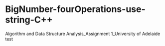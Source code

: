 # BigNumber-fourOperations-use-string-C++
Algorithm and Data Structure Analysis_Assignment 1_University of Adelaide  
test
